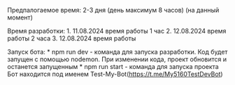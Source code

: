 Предпалогаемое время: 2-3 дня (день максимум 8 часов) (на данный момент)

Время разработки:
    1. 11.08.2024 время работы 1 час
    2. 12.08.2024 время работы 2 часа
    3. 12.08.2024 время работы 

Запуск бота:
    * npm run dev - команда для запуска разработки. Код будет запущен с помощью nodemon. При изменении кода, проект обновится и останется запущенным
    * npm run start - команда для запуска проекта
Бот находится под именем Test-My-Bot(https://t.me/My5160TestDevBot)